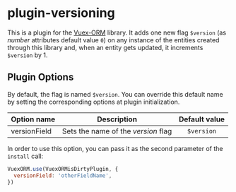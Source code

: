 # plugin-versioning

This is a plugin for the [Vuex-ORM](https://github.com/vuex-orm/vuex-orm) library.
It adds one new flag `$version` (as _number_ attributes default value `0`) on any instance of the entities created through this library and, when an entity gets updated, it increments `$version` by 1.

## Plugin Options

By default, the flag is named `$version`.
You can override this default name by setting the corresponding options at plugin initialization.

| Option name  | Description                         | Default value |
| ------------ | ----------------------------------- | :-----------: |
| versionField | Sets the name of the _version_ flag |  `$version`   |

In order to use this option, you can pass it as the second parameter of the `install` call:

```javascript
VuexORM.use(VuexORMisDirtyPlugin, {
  versionField: 'otherFieldName',
})
```
